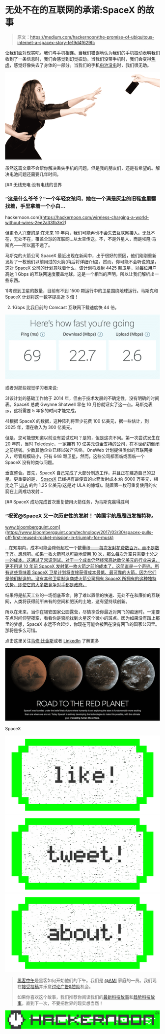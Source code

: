 # 无处不在的互联网的承诺:SpaceX 的故事

> 原文：<https://medium.com/hackernoon/the-promise-of-ubiquitous-internet-a-spacex-story-fe19d4f629fc>

让我们面对现实吧。我们与手机相连。当我们错误地认为我们的手机振动表明我们收到了一条信息时，我们会感觉到幻觉振动。当我们没带手机时，我们会变得[焦虑](https://www.scientificamerican.com/article/scientists-study-nomophobia-mdash-fear-of-being-without-a-mobile-phone/)，感觉好像失去了身体的一部分。当我们的手机[电池没电](http://www.prnewswire.com/news-releases/low-battery-anxiety-grips-9-out-of-ten-people-300271604.html)时，我们很无助。

![](img/13c17ae248154fd66c4ade7bc7a85b54.png)

虽然这篇文章不会帮你解决丢失手机的问题，但是我的朋友们，还是有希望的。解决电池问题还需要几年时间。

[](https://hackernoon.com/wireless-charging-a-world-without-wires-2ee2a33fb3e2) [## 无线充电:没有电线的世界

### “这是什么爷爷？”一个年轻女孩问，她在一个满是灰尘的旧鞋盒里翻找着，手里拿着一个小白…

hackernoon.com](https://hackernoon.com/wireless-charging-a-world-without-wires-2ee2a33fb3e2) 

但更令人兴奋的是:在未来 10 年内，我们可能再也不会失去互联网接入。无处不在，无处不在，覆盖全球的互联网…从太空传送。不，不是外星人，而是埃隆·马斯克——所以[离](https://www.youtube.com/watch?v=IAmRwOiQvM0)不远了。

马斯克的火箭公司 SpaceX 最近出现在新闻中，出于很好的原因，他们刚刚重新发射了一枚他们以前用过的火箭(稍后将详细介绍)。然而，你可能不会听说的是，这对 SpaceX 公司的计划意味着什么，该计划将发射 4425 颗卫星，以每位用户高达 1 Gbps 的互联网速度覆盖地球。这是一个相当的声明，所以让我们解析出一些东西。

1)考虑到卫星的数量，目前有不到 1500 颗运行中的卫星围绕地球运行。马斯克和 SpaceX 计划将这一数字提高近 3 倍！

2) 1Gbps 比我目前的 Comcast 互联网下载速度快 44 倍。

![](img/b94139b99fa4045dd5dce5192f6201f2.png)

或者对那些视觉学习者来说:

3)该计划的基础工作始于 2014 年，但由于技术发展的不确定性，没有明确的时间表。SpaceX 总裁 Gwynne Shotwell 早在 10 月份就证实了这一点。马斯克表示，这将需要 5 年多的时间才能完成。

4)根据 SpaceX 的数据，这种阵列将至少花费 100 亿美元，据一些估计，到 2025 年，潜在收入为 300 亿美元。

但是，您可能想知道以前没有尝试过吗？是的，但是这次不同。第一次尝试发生在 20 年前，当时 Teledesic，一家拥有 10 亿美元资金支持的公司，在本世纪初[倒闭](http://archive.is/Lf88Y)之前烧钱。少数其他企业已经以破产告终。OneWeb 计划提供类似的互联网接入，尽管规模较小，只有 648 颗卫星。然而，这些公司都面临或面临一个 SpaceX 没有的类似问题。

垂直整合。首先，SpaceX 自己完成了大部分制造工作，并且正在建造自己的卫星。更重要的是， [SpaceX](http://www.spacex.com/about/capabilities) 已经拥有最便宜的火箭发射成本:约 6000 万美元，相比之下 [ULA](https://arstechnica.com/science/2016/03/ula-executive-admits-company-cannot-compete-with-spacex-on-launch-costs/) 的约 1.25 亿美元(这是对 ULA 的慷慨)。随着第一枚可重复使用的火箭在上周成功发射…

[](https://www.bloombergquint.com/technology/2017/03/30/spacex-pulls-off-first-reused-rocket-mission-in-triumph-for-musk) [## SpaceX 成功完成首次重复使用火箭任务，为马斯克赢得胜利

### “祝贺@SpaceX 又一次历史性的发射！”美国宇航局周四发推特称。

www.bloombergquint.com](https://www.bloombergquint.com/technology/2017/03/30/spacex-pulls-off-first-reused-rocket-mission-in-triumph-for-musk) 

…在短期内，成本可能会降低超过一个数量级[——每次发射花费数百万，而不是数千万。想想吧。如果一枚火箭可以可靠地使用 10 次，那么每次升空只需要十分之一的成本。这通过了常识测试。对于一个成本仍然经常高达数亿美元的行业来说，更不用说 10 年前 SpaceX 发射第一枚火箭之前的成本了，这简直是一个奇迹。所有这些意味着 SpaceX 卫星计划将直接获得成本最低、最可靠的火箭，因为它们是他们制造的。没有其他卫星制造商或火箭公司拥有 SpaceX 所拥有的这种独特优势，即使它的大多数竞争对手都是政府。](http://aviationweek.com/blog/nasa-cnes-warn-spacex-challenges-flying-reusable-falcon-9-rocket)

结果将是航天工业的一场彻底革命。除了难以置信的快速、无处不在和廉价的互联网，人类将获得前所未有的空间和肥沃的土地，这有望持续创新。

所以在未来，当你在锡安国家公园露营，尽情享受你最近对网飞的痴迷时。一定要花点时间仰望夜空，看看你是否能找到火星这个微小的斑点。因为如果没有踏上那里的梦想，SpaceX 永远不会起步，你现在可能会被困在没有网飞的国家公园里。那将是多么可惜。

点击这里关注[马修·比金斯](https://medium.com/u/92f25ac1082d?source=post_page-----fe19d4f629fc--------------------------------)或者 [LinkedIn](https://www.linkedin.com/in/bigginsmatthew/) 了解更多

![](img/19f7d2c8fae2621881cbe7f25748412c.png)

SpaceX

[![](img/50ef4044ecd4e250b5d50f368b775d38.png)](http://bit.ly/HackernoonFB)[![](img/979d9a46439d5aebbdcdca574e21dc81.png)](https://goo.gl/k7XYbx)[![](img/2930ba6bd2c12218fdbbf7e02c8746ff.png)](https://goo.gl/4ofytp)

> [黑客中午](http://bit.ly/Hackernoon)是黑客如何开始他们的下午。我们是 [@AMI](http://bit.ly/atAMIatAMI) 家庭的一员。我们现在[接受投稿](http://bit.ly/hackernoonsubmission)并乐意[讨论广告&赞助](mailto:partners@amipublications.com)机会。
> 
> 如果你喜欢这个故事，我们推荐你阅读我们的[最新科技故事](http://bit.ly/hackernoonlatestt)和[趋势科技故事](https://hackernoon.com/trending)。直到下一次，不要把世界的现实想当然！

![](img/be0ca55ba73a573dce11effb2ee80d56.png)